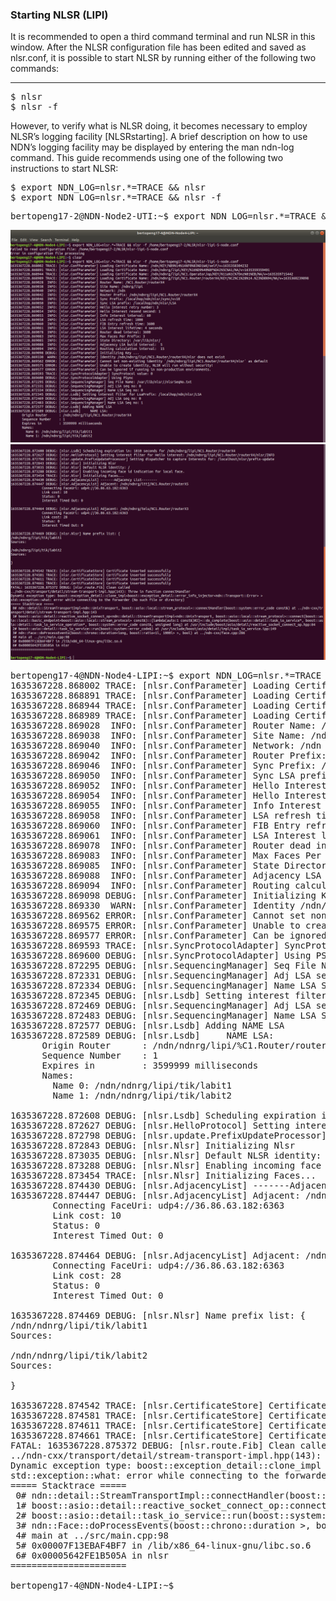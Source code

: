 ### Starting NLSR (LIPI)
It is recommended to open a third command terminal and run NLSR in this window. After the NLSR configuration file has been edited and saved as nlsr.conf, it is possible to start NLSR by running either of the following two commands:
***
<pre>
$ nlsr
$ nlsr -f <configuration-file>
</pre>

However, to verify what is NLSR doing, it becomes necessary to employ NLSR’s logging facility [NLSRstarting]. A brief description on how to use NDN’s logging facility may be displayed by entering the man ndn-log command. This guide recommends using one of the following two instructions to start NLSR:
<pre>
$ export NDN_LOG=nlsr.*=TRACE && nlsr
$ export NDN_LOG=nlsr.*=TRACE && nlsr -f <configuration-file>
</pre>

<pre>
bertopeng17-2@NDN-Node2-UTI:~$ export NDN_LOG=nlsr.*=TRACE && nlsr -f /home/bertopeng17-2/NLSR/nlsr-uti.conf 
</pre>

![alt img](https://github.com/syaifulahdan/Mini-NDN-Work/blob/main/Assignment%202:NDNrg-Topology/NDNrg-Image-Node4/NLSR-Image-Node4/NLSR-start-node4-1.png)
![alt img](https://github.com/syaifulahdan/Mini-NDN-Work/blob/main/Assignment%202:NDNrg-Topology/NDNrg-Image-Node4/NLSR-Image-Node4/NLSR-start-node4-2.png)


<pre>
bertopeng17-4@NDN-Node4-LIPI:~$ export NDN_LOG=nlsr.*=TRACE && nlsr -f /home/bertopeng17-4/NLSR/nlsr-lipi-5-node.conf 
1635367228.868002 TRACE: [nlsr.ConfParameter] Loading Certificate Name: /ndn/KEY/%B9%14%1A%F0%83%D1Wd/self/v=1635358304232
1635367228.868891 TRACE: [nlsr.ConfParameter] Loading Certificate Name: /ndn/ndnrg/lipi/KEY/%16%D9%40%8F%DAI%5C%A1/NA/v=1635359359491
1635367228.868944 TRACE: [nlsr.ConfParameter] Loading Certificate Name: /ndn/ndnrg/lipi/%C1.Operator/op/KEY/%11a%1C%7Dnz%01%EB/NA/v=1635359715442
1635367228.868989 TRACE: [nlsr.ConfParameter] Loading Certificate Name: /ndn/ndnrg/lipi/%C1.Router/routerX4/KEY/%C2%C1%28%14.%23%D8%94/NA/v=1635360239898
1635367228.869028  INFO: [nlsr.ConfParameter] Router Name: /%C1.Router/routerX4
1635367228.869038  INFO: [nlsr.ConfParameter] Site Name: /ndnrg/lipi
1635367228.869040  INFO: [nlsr.ConfParameter] Network: /ndn
1635367228.869042  INFO: [nlsr.ConfParameter] Router Prefix: /ndn/ndnrg/lipi/%C1.Router/routerX4
1635367228.869046  INFO: [nlsr.ConfParameter] Sync Prefix: /localhop/ndn/nlsr/sync/v=10
1635367228.869050  INFO: [nlsr.ConfParameter] Sync LSA prefix: /localhop/ndn/nlsr/LSA
1635367228.869052  INFO: [nlsr.ConfParameter] Hello Interest retry number: 3
1635367228.869054  INFO: [nlsr.ConfParameter] Hello Interest resend second: 1
1635367228.869055  INFO: [nlsr.ConfParameter] Info Interest interval: 60
1635367228.869058  INFO: [nlsr.ConfParameter] LSA refresh time: 1800
1635367228.869060  INFO: [nlsr.ConfParameter] FIB Entry refresh time: 3600
1635367228.869061  INFO: [nlsr.ConfParameter] LSA Interest lifetime: 4 seconds
1635367228.869078  INFO: [nlsr.ConfParameter] Router dead interval: 3600
1635367228.869083  INFO: [nlsr.ConfParameter] Max Faces Per Prefix: 3
1635367228.869085  INFO: [nlsr.ConfParameter] State Directory: /var/lib/nlsr/
1635367228.869088  INFO: [nlsr.ConfParameter] Adjacency LSA build interval:  5
1635367228.869094  INFO: [nlsr.ConfParameter] Routing calculation interval:  15
1635367228.869098 DEBUG: [nlsr.ConfParameter] Initializing Key ...
1635367228.869330  WARN: [nlsr.ConfParameter] Identity /ndn/ndnrg/lipi/%C1.Router/routerX4/nlsr does not exist
1635367228.869562 ERROR: [nlsr.ConfParameter] Cannot set non-existing identity `/ndn/ndnrg/lipi/%C1.Router/routerX4/nlsr` as default
1635367228.869575 ERROR: [nlsr.ConfParameter] Unable to create identity, NLSR will run without security!
1635367228.869577 ERROR: [nlsr.ConfParameter] Can be ignored if running in non-production environments.
1635367228.869593 TRACE: [nlsr.SyncProtocolAdapter] SyncProtocol value: 0
1635367228.869600 DEBUG: [nlsr.SyncProtocolAdapter] Using PSync
1635367228.872295 DEBUG: [nlsr.SequencingManager] Seq File Name: /var/lib/nlsr//nlsrSeqNo.txt
1635367228.872331 DEBUG: [nlsr.SequencingManager] Adj LSA seq no: 0
1635367228.872334 DEBUG: [nlsr.SequencingManager] Name LSA Seq no: 0
1635367228.872345 DEBUG: [nlsr.Lsdb] Setting interest filter for LsaPrefix: /localhop/ndn/nlsr/LSA
1635367228.872469 DEBUG: [nlsr.SequencingManager] Adj LSA seq no: 0
1635367228.872483 DEBUG: [nlsr.SequencingManager] Name LSA Seq no: 1
1635367228.872577 DEBUG: [nlsr.Lsdb] Adding NAME LSA
1635367228.872589 DEBUG: [nlsr.Lsdb]     NAME LSA:
      Origin Router      : /ndn/ndnrg/lipi/%C1.Router/routerX4
      Sequence Number    : 1
      Expires in         : 3599999 milliseconds
      Names:
        Name 0: /ndn/ndnrg/lipi/tik/labit1
        Name 1: /ndn/ndnrg/lipi/tik/labit2

1635367228.872608 DEBUG: [nlsr.Lsdb] Scheduling expiration in: 1810 seconds for /ndn/ndnrg/lipi/%C1.Router/routerX4
1635367228.872627 DEBUG: [nlsr.HelloProtocol] Setting interest filter for Hello interest: /ndn/ndnrg/lipi/%C1.Router/routerX4/nlsr/INFO
1635367228.872798 DEBUG: [nlsr.update.PrefixUpdateProcessor] Setting dispatcher to capture Interests for: /localhost/nlsr/prefix-update
1635367228.872843 DEBUG: [nlsr.Nlsr] Initializing Nlsr
1635367228.873035 DEBUG: [nlsr.Nlsr] Default NLSR identity: /
1635367228.873288 DEBUG: [nlsr.Nlsr] Enabling incoming face id indication for local face.
1635367228.873454 TRACE: [nlsr.Nlsr] Initializing Faces...
1635367228.874430 DEBUG: [nlsr.AdjacencyList] -------Adjacency List--------
1635367228.874447 DEBUG: [nlsr.AdjacencyList] Adjacent: /ndn/ndnrg/ittj/%C1.Router/routerX5
		Connecting FaceUri: udp4://36.86.63.182:6363
		Link cost: 10
		Status: 0
		Interest Timed Out: 0

1635367228.874464 DEBUG: [nlsr.AdjacencyList] Adjacent: /ndn/ndnrg/telu/%C1.Router/routerX3
		Connecting FaceUri: udp4://36.86.63.182:6363
		Link cost: 28
		Status: 0
		Interest Timed Out: 0

1635367228.874469 DEBUG: [nlsr.Nlsr] Name prefix list: {
/ndn/ndnrg/lipi/tik/labit1
Sources:
  
/ndn/ndnrg/lipi/tik/labit2
Sources:
  
}

1635367228.874542 TRACE: [nlsr.CertificateStore] Certificate inserted successfully
1635367228.874581 TRACE: [nlsr.CertificateStore] Certificate inserted successfully
1635367228.874611 TRACE: [nlsr.CertificateStore] Certificate inserted successfully
1635367228.874661 TRACE: [nlsr.CertificateStore] Certificate inserted successfully
FATAL: 1635367228.875372 DEBUG: [nlsr.route.Fib] Clean called
../ndn-cxx/transport/detail/stream-transport-impl.hpp(143): Throw in function connectHandler
Dynamic exception type: boost::exception_detail::clone_impl<boost::exception_detail::error_info_injector<ndn::Transport::Error> >
std::exception::what: error while connecting to the forwarder (No such file or directory)
===== Stacktrace =====
 0# ndn::detail::StreamTransportImpl<ndn::UnixTransport, boost::asio::local::stream_protocol>::connectHandler(boost::system::error_code const&) at ../ndn-cxx/transport/detail/stream-transport-impl.hpp:143
 1# boost::asio::detail::reactive_socket_connect_op<ndn::detail::StreamTransportImpl<ndn::UnixTransport, boost::asio::local::stream_protocol>::connect(boost::asio::local::basic_endpoint<boost::asio::local::stream_protocol> const&)::{lambda(auto:1 const&)#2}>::do_complete(boost::asio::detail::task_io_service*, boost::asio::detail::task_io_service_operation*, boost::system::error_code const&, unsigned long) at /usr/include/boost/asio/detail/reactive_socket_connect_op.hpp:84
 2# boost::asio::detail::task_io_service::run(boost::system::error_code&) at /usr/include/boost/asio/detail/impl/task_io_service.ipp:149
 3# ndn::Face::doProcessEvents(boost::chrono::duration<long, boost::ratio<1l, 1000l> >, bool) at ../ndn-cxx/face.cpp:286
 4# main at ../src/main.cpp:98
 5# 0x00007F13EBAF4BF7 in /lib/x86_64-linux-gnu/libc.so.6
 6# 0x00005642FE1B505A in nlsr
======================

bertopeng17-4@NDN-Node4-LIPI:~$ 

</pre>


